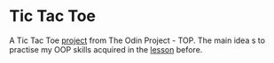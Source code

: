 # Tic Tac Toe

A Tic Tac Toe [project](https://www.theodinproject.com/lessons/ruby-tic-tac-toe) from The Odin Project - TOP. The main idea s to practise my OOP skills acquired in the [lesson](https://www.theodinproject.com/lessons/ruby-object-oriented-programming) before.
